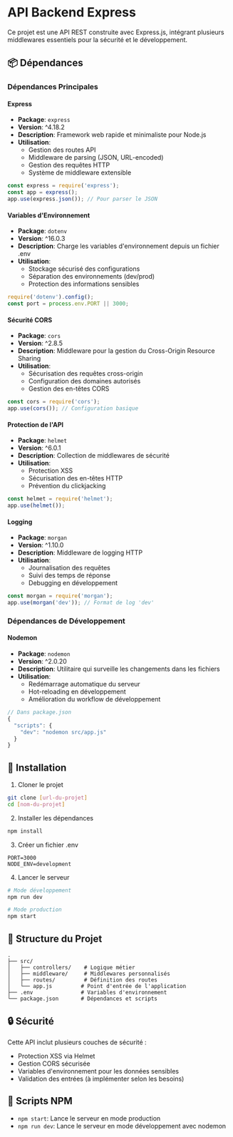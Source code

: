 # API Backend Express

Ce projet est une API REST construite avec Express.js, intégrant plusieurs middlewares essentiels pour la sécurité et le développement.

## 📦 Dépendances

### Dépendances Principales

#### Express
- **Package**: `express`
- **Version**: ^4.18.2
- **Description**: Framework web rapide et minimaliste pour Node.js
- **Utilisation**:
  - Gestion des routes API
  - Middleware de parsing (JSON, URL-encoded)
  - Gestion des requêtes HTTP
  - Système de middleware extensible
```javascript
const express = require('express');
const app = express();
app.use(express.json()); // Pour parser le JSON
```

#### Variables d'Environnement
- **Package**: `dotenv`
- **Version**: ^16.0.3
- **Description**: Charge les variables d'environnement depuis un fichier .env
- **Utilisation**:
  - Stockage sécurisé des configurations
  - Séparation des environnements (dev/prod)
  - Protection des informations sensibles
```javascript
require('dotenv').config();
const port = process.env.PORT || 3000;
```

#### Sécurité CORS
- **Package**: `cors`
- **Version**: ^2.8.5
- **Description**: Middleware pour la gestion du Cross-Origin Resource Sharing
- **Utilisation**:
  - Sécurisation des requêtes cross-origin
  - Configuration des domaines autorisés
  - Gestion des en-têtes CORS
```javascript
const cors = require('cors');
app.use(cors()); // Configuration basique
```

#### Protection de l'API
- **Package**: `helmet`
- **Version**: ^6.0.1
- **Description**: Collection de middlewares de sécurité
- **Utilisation**:
  - Protection XSS
  - Sécurisation des en-têtes HTTP
  - Prévention du clickjacking
```javascript
const helmet = require('helmet');
app.use(helmet());
```

#### Logging
- **Package**: `morgan`
- **Version**: ^1.10.0
- **Description**: Middleware de logging HTTP
- **Utilisation**:
  - Journalisation des requêtes
  - Suivi des temps de réponse
  - Debugging en développement
```javascript
const morgan = require('morgan');
app.use(morgan('dev')); // Format de log 'dev'
```

### Dépendances de Développement

#### Nodemon
- **Package**: `nodemon`
- **Version**: ^2.0.20
- **Description**: Utilitaire qui surveille les changements dans les fichiers
- **Utilisation**:
  - Redémarrage automatique du serveur
  - Hot-reloading en développement
  - Amélioration du workflow de développement
```javascript
// Dans package.json
{
  "scripts": {
    "dev": "nodemon src/app.js"
  }
}
```

## 🚀 Installation

1. Cloner le projet
```bash
git clone [url-du-projet]
cd [nom-du-projet]
```

2. Installer les dépendances
```bash
npm install
```

3. Créer un fichier .env
```env
PORT=3000
NODE_ENV=development
```

4. Lancer le serveur
```bash
# Mode développement
npm run dev

# Mode production
npm start
```

## 📁 Structure du Projet

```
.
├── src/
│   ├── controllers/    # Logique métier
│   ├── middleware/     # Middlewares personnalisés
│   ├── routes/         # Définition des routes
│   └── app.js         # Point d'entrée de l'application
├── .env               # Variables d'environnement
└── package.json       # Dépendances et scripts
```

## 🔒 Sécurité

Cette API inclut plusieurs couches de sécurité :
- Protection XSS via Helmet
- Gestion CORS sécurisée
- Variables d'environnement pour les données sensibles
- Validation des entrées (à implémenter selon les besoins)

## 📝 Scripts NPM

- `npm start`: Lance le serveur en mode production
- `npm run dev`: Lance le serveur en mode développement avec nodemon
